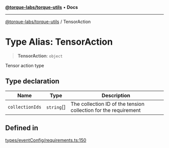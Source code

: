[**@torque-labs/torque-utils**](../README.md) • **Docs**

***

[@torque-labs/torque-utils](../README.md) / TensorAction

# Type Alias: TensorAction

> **TensorAction**: `object`

Tensor action type

## Type declaration

| Name | Type | Description |
| ------ | ------ | ------ |
| `collectionIds` | `string`[] | The collection ID of the tension collection for the requirement |

## Defined in

[types/eventConfig/requirements.ts:150](https://github.com/torque-labs/torque-utils/blob/a612e615fa21888d00ebb7bf70f9910fab4be80a/types/eventConfig/requirements.ts#L150)
